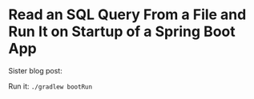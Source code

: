 # Read an SQL Query From a File and Run It on Startup of a Spring Boot App

Sister blog post: <TODO>

Run it: `./gradlew bootRun`

